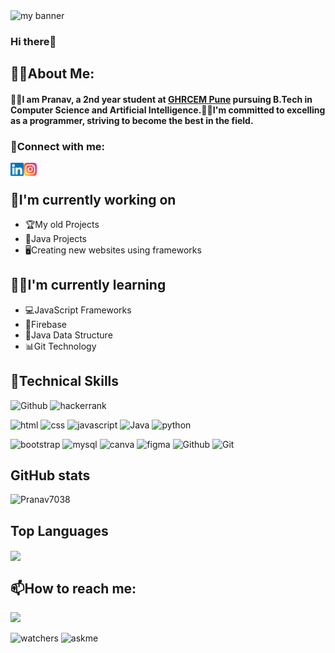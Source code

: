 <html>
<body>
<img src="https://github.com/Pranav7038/Pranav7038/assets/103091616/19b3221a-4363-499d-803a-2390af46303e" alt="my banner">
<h3>Hi there👋</h3>
<h2>👨‍💻About Me: </h2>
<h4>👨‍🎓I am Pranav, a 2nd year student at <a href="https://ghrcem.raisoni.net/">GHRCEM Pune</a> pursuing B.Tech in Computer Science and Artificial Intelligence.👨‍💻I'm committed to excelling as a programmer, striving to become the best in the field.</h4>
<h3>🤝Connect with me:</h3>
<a href="https://www.linkedin.com/in/pranav-kshirsagar-3a204823a/"><img align="left" src="https://raw.githubusercontent.com/Pranav7038/Pranav7038/main/images/linkedin.svg" alt="icon/linkedin" width="21px"/></a>
<a href="https://www.instagram.com/pranav8289"><img align="left" src="https://raw.githubusercontent.com/Pranav7038/Pranav7038/main/images/instagram.svg" alt="icon/instagram" width="21px"/></a><br>
<h2>🔭I'm currently working on </h2>
<ul>
<li>🏆My old Projects</li>
<li>📱Java Projects</li>
<li>🖥️Creating new websites using frameworks</li>
</ul>
<h2>🙎‍♂️I'm currently learning </h2>
<ul>
<li>💻JavaScript Frameworks</li>
<li>📑Firebase</li>
<li>🌟Java Data Structure</li>
<li>📊Git Technology</li>
</ul>
<h2>💼Technical Skills</h2>
<p>
<img alt="Github" src="https://img.shields.io/badge/GitHub-100000?style=for-the-badge&logo=github&logoColor=white"/>
<img alt="hackerrank" src="https://img.shields.io/badge/-Hackerrank-2EC866?style=for-the-badge&logo=HackerRank&logoColor=white"/></p><p>
<img alt="html" src="https://img.shields.io/badge/HTML-239120?style=for-the-badge&logo=html5&logoColor=white"/>
<img alt="css" src="https://img.shields.io/badge/CSS-239120?&style=for-the-badge&logo=css3&logoColor=white"/>
<img alt="javascript" src="https://img.shields.io/badge/JavaScript-F7DF1E?style=for-the-badge&logo=javascript&logoColor=black"/>
<img alt="Java" src="https://img.shields.io/badge/Java-ED8B00?style=for-the-badge&logo=openjdk&logoColor=white"/>
<img alt="python" src="https://img.shields.io/badge/Python-14354C?style=for-the-badge&logo=python&logoColor=white"/></p><p>
<img alt="bootstrap" src="https://img.shields.io/badge/Bootstrap-563D7C?style=for-the-badge&logo=bootstrap&logoColor=white"/>
<img alt="mysql" src="https://img.shields.io/badge/MySQL-00000F?style=for-the-badge&logo=mysql&logoColor=white"/>
<img alt="canva" src="https://img.shields.io/badge/Canva-%2300C4CC.svg?&style=for-the-badge&logo=Canva&logoColor=white"/>
<img alt="figma" src="https://img.shields.io/badge/Figma-F24E1E?style=for-the-badge&logo=figma&logoColor=white"/>
<img alt="Github" src="https://img.shields.io/badge/GitHub-100000?style=for-the-badge&logo=github&logoColor=white"/>
<img alt="Git" src="https://img.shields.io/badge/GIT-E44C30?style=for-the-badge&logo=git&logoColor=white"/>
</p>
<h2>GitHub stats</h2>
<img src="https://github-readme-stats.vercel.app/api?username=Pranav7038&show_icons=true&theme=radical" alt="Pranav7038" />
<h2>Top Languages</h2>
<a href="https://github-readme-stats.vercel.app/api/top-langs/?username=Pranav7038&layout=donut">
<img align="center" src="https://github-readme-stats.vercel.app/api/top-langs/?username=Pranav7038&layout=donut">
</a>
<h2>📫How to reach me:</h2>
<p><a href="mailto:Kshirsagarpranav060@gmail.com">
<img src="https://img.shields.io/badge/Gmail-D14836?style=for-the-badge&logo=gmail&logoColor=white"/></a></p>
</p><p>
<img alt="watchers" src="https://img.shields.io/badge/Profile%20Visitors-172B4D?style=for-the-badge&logo=Opsgenie&logoColor=white"/>
<img alt="askme" src="https://img.shields.io/badge/Ask%20me-anything-1abc9c.svg"/>
</p>
</body>
</html>

